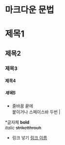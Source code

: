 # 마크다운 문법

# 제목1
## 제목2
### 제목3
#### 제목4
##### 제목5

* 줄바꿈
끝에 <br> 붙이거나 스페이스바 두번  |

*글자체
**bold**<br>
_italic_
~~striketthrouh~~

* 링크 넣기
[링크 이름](www.naver.com)
